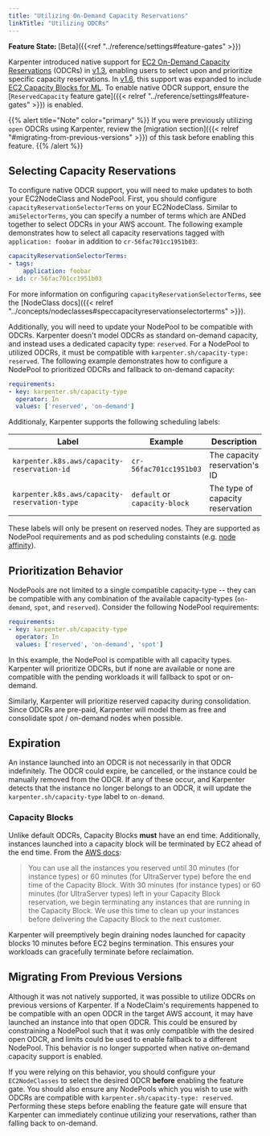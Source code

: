 ```yaml
---
title: "Utilizing On-Demand Capacity Reservations"
linkTitle: "Utilizing ODCRs"
---
```


<i class="fa-solid fa-circle-info"></i> <b>Feature State: </b> [Beta]({{<ref "../reference/settings#feature-gates" >}})

Karpenter introduced native support for [EC2 On-Demand Capacity Reservations](https://docs.aws.amazon.com/AWSEC2/latest/UserGuide/ec2-capacity-reservations.html)  (ODCRs) in [v1.3](https://github.com/aws/karpenter-provider-aws/releases/tag/v1.3.0), enabling users to select upon and prioritize specific capacity reservations.
In [v1.6](https://github.com/aws/karpenter-provider-aws/releases/tag/v1.6.0), this support was expanded to include [EC2 Capacity Blocks for ML](https://docs.aws.amazon.com/AWSEC2/latest/UserGuide/ec2-capacity-blocks.html).
To enable native ODCR support, ensure the [`ReservedCapacity` feature gate]({{< relref "../reference/settings#feature-gates" >}}) is enabled.

{{% alert title="Note" color="primary" %}}
If you were previously utilizing `open` ODCRs using Karpenter, review the [migration section]({{< relref "#migrating-from-previous-versions" >}}) of this task before enabling this feature.
{{% /alert %}}

## Selecting Capacity Reservations

To configure native ODCR support, you will need to make updates to both your EC2NodeClass and NodePool.
First, you should configure `capacityReservationSelectorTerms` on your EC2NodeClass.
Similar to `amiSelectorTerms`, you can specify a number of terms which are ANDed together to select ODCRs in your AWS account.
The following example demonstrates how to select all capacity reservations tagged with `application: foobar` in addition to `cr-56fac701cc1951b03`:

```yaml
capacityReservationSelectorTerms:
- tags:
    application: foobar
- id: cr-56fac701cc1951b03
```

For more information on configuring `capacityReservationSelectorTerms`, see the [NodeClass docs]({{< relref "../concepts/nodeclasses#speccapacityreservationselectorterms" >}}).

Additionally, you will need to update your NodePool to be compatible with ODCRs.
Karpenter doesn't model ODCRs as standard on-demand capacity, and instead uses a dedicated capacity type: `reserved`.
For a NodePool to utilized ODCRs, it must be compatible with `karpenter.sh/capacity-type: reserved`.
The following example demonstrates how to configure a NodePool to prioritized ODCRs and fallback to on-demand capacity:

```yaml
requirements:
- key: karpenter.sh/capacity-type
  operator: In
  values: ['reserved', 'on-demand']
```

Additionaly, Karpenter supports the following scheduling labels:

| Label                                         | Example                       | Description                      |
| --------------------------------------------- | ----------------------------- | -------------------------------- |
| `karpenter.k8s.aws/capacity-reservation-id`   | `cr-56fac701cc1951b03`        | The capacity reservation's ID    |
| `karpenter.k8s.aws/capacity-reservation-type` | `default` or `capacity-block` | The type of capacity reservation |

These labels will only be present on reserved nodes.
They are supported as NodePool requirements and as pod scheduling constaints (e.g. [node affinity](https://kubernetes.io/docs/concepts/scheduling-eviction/assign-pod-node/#node-affinity)).

## Prioritization Behavior

NodePools are not limited to a single compatible capacity-type -- they can be compatible with any combination of the available capacity-types (`on-demand`, `spot`, and `reserved`).
Consider the following NodePool requirements:

```yaml
requirements:
- key: karpenter.sh/capacity-type
  operator: In
  values: ['reserved', 'on-demand', 'spot']
```

In this example, the NodePool is compatible with all capacity types.
Karpenter will prioritize ODCRs, but if none are available or none are compatible with the pending workloads it will fallback to spot or on-demand.

Similarly, Karpenter will prioritize reserved capacity during consolidation.
Since ODCRs are pre-paid, Karpenter will model them as free and consolidate spot / on-demand nodes when possible.

## Expiration

An instance launched into an ODCR is not necessarily in that ODCR indefinitely.
The ODCR could expire, be cancelled, or the instance could be manually removed from the ODCR.
If any of these occur, and Karpenter detects that the instance no longer belongs to an ODCR, it will update the `karpenter.sh/capacity-type` label to `on-demand`.

### Capacity Blocks

Unlike default ODCRs, Capacity Blocks **must** have an end time.
Additionally, instances launched into a capacity block will be terminated by EC2 ahead of the end time.
From the [AWS docs](https://docs.aws.amazon.com/AWSEC2/latest/UserGuide/ec2-capacity-blocks.html):

> You can use all the instances you reserved until 30 minutes (for instance types) or 60 minutes (for UltraServer type) before the end time of the Capacity Block.
> With 30 minutes (for instance types) or 60 minutes (for UltraServer types) left in your Capacity Block reservation, we begin terminating any instances that are running in the Capacity Block.
> We use this time to clean up your instances before delivering the Capacity Block to the next customer.

Karpenter will preemptively begin draining nodes launched for capacity blocks 10 minutes before EC2 begins termination.
This ensures your workloads can gracefully terminate before reclaimation.

## Migrating From Previous Versions

Although it was not natively supported, it was possible to utilize ODCRs on previous versions of Karpenter.
If a NodeClaim's requirements happened to be compatible with an open ODCR in the target AWS account, it may have launched an instance into that open ODCR.
This could be ensured by constraining a NodePool such that it was only compatible with the desired open ODCR, and limits could be used to enable fallback to a different NodePool.
This behavior is no longer supported when native on-demand capacity support is enabled.

If you were relying on this behavior, you should configure your `EC2NodeClasses` to select the desired ODCR **before** enabling the feature gate.
You should also ensure any NodePools which you wish to use with ODCRs are compatible with `karpenter.sh/capacity-type: reserved`.
Performing these steps before enabling the feature gate will ensure that Karpenter can immediately continue utilizing your reservations, rather than falling back to on-demand.
